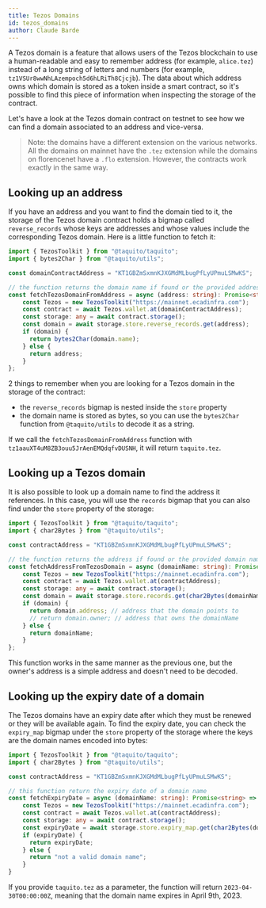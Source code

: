 ```yaml
---
title: Tezos Domains
id: tezos_domains
author: Claude Barde
---
```


A Tezos domain is a feature that allows users of the Tezos blockchain to use a human-readable and easy to remember address (for example, `alice.tez`) instead of a long string of letters and numbers (for example, `tz1VSUr8wwNhLAzempoch5d6hLRiTh8Cjcjb`). The data about which address owns which domain is stored as a token inside a smart contract, so it's possible to find this piece of information when inspecting the storage of the contract.

Let's have a look at the Tezos domain contract on testnet to see how we can find a domain associated to an address and vice-versa.

> Note: the domains have a different extension on the various networks. All the domains on mainnet have the `.tez` extension while the domains on florencenet have a `.flo` extension. However, the contracts work exactly in the same way.

## Looking up an address

If you have an address and you want to find the domain tied to it, the storage of the Tezos domain contract holds a bigmap called `reverse_records` whose keys are addresses and whose values include the corresponding Tezos domain. Here is a little function to fetch it:

```typescript
import { TezosToolkit } from "@taquito/taquito";
import { bytes2Char } from "@taquito/utils";

const domainContractAddress = "KT1GBZmSxmnKJXGMdMLbugPfLyUPmuLSMwKS";

// the function returns the domain name if found or the provided address
const fetchTezosDomainFromAddress = async (address: string): Promise<string> => {
    const Tezos = new TezosToolkit("https://mainnet.ecadinfra.com");
    const contract = await Tezos.wallet.at(domainContractAddress);
    const storage: any = await contract.storage();
    const domain = await storage.store.reverse_records.get(address);
    if (domain) {
      return bytes2Char(domain.name);
    } else {
      return address;
    }
};

```

2 things to remember when you are looking for a Tezos domain in the storage of the contract:
- the `reverse_records` bigmap is nested inside the `store` property
- the domain name is stored as bytes, so you can use the `bytes2Char` function from `@taquito/utils` to decode it as a string.

If we call the `fetchTezosDomainFromAddress` function with `tz1aauXT4uM8ZB3ouu5JrAenEMQdqfvDUSNH`, it will return `taquito.tez`.

## Looking up a Tezos domain

It is also possible to look up a domain name to find the address it references. In this case, you will use the `records` bigmap that you can also find under the `store` property of the storage:

```typescript
import { TezosToolkit } from "@taquito/taquito";
import { char2Bytes } from "@taquito/utils";

const contractAddress = "KT1GBZmSxmnKJXGMdMLbugPfLyUPmuLSMwKS";

// the function returns the address if found or the provided domain name
const fetchAddressFromTezosDomain = async (domainName: string): Promise<string> => {
    const Tezos = new TezosToolkit("https://mainnet.ecadinfra.com");
    const contract = await Tezos.wallet.at(contractAddress);
    const storage: any = await contract.storage();
    const domain = await storage.store.records.get(char2Bytes(domainName));
    if (domain) {
      return domain.address; // address that the domain points to 
      // return domain.owner; // address that owns the domainName
    } else {
      return domainName;
    }
};

```

This function works in the same manner as the previous one, but the owner's address is a simple address and doesn't need to be decoded.

## Looking up the expiry date of a domain

The Tezos domains have an expiry date after which they must be renewed or they will be available again.
To find the expiry date, you can check the `expiry_map` bigmap under the `store` property of the storage where the keys are the domain names encoded into bytes:

```typescript
import { TezosToolkit } from "@taquito/taquito";
import { char2Bytes } from "@taquito/utils";

const contractAddress = "KT1GBZmSxmnKJXGMdMLbugPfLyUPmuLSMwKS";

// this function return the expiry date of a domain name
const fetchExpiryDate = async (domainName: string): Promise<string> => {
    const Tezos = new TezosToolkit("https://mainnet.ecadinfra.com");
    const contract = await Tezos.wallet.at(contractAddress);
    const storage: any = await contract.storage();
    const expiryDate = await storage.store.expiry_map.get(char2Bytes(domainName));
    if (expiryDate) {
      return expiryDate;
    } else {
      return "not a valid domain name";
    }
}
```

If you provide `taquito.tez` as a parameter, the function will return `2023-04-30T00:00:00Z`, meaning that the domain name expires in April 9th, 2023.
